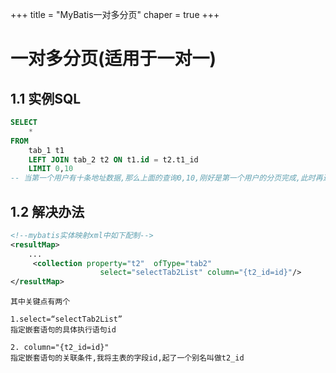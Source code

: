+++
title = "MyBatis一对多分页"
chaper = true
+++

# 一对多分页(适用于一对一)

## 1.1 实例SQL

```sql
SELECT
	* 
FROM
	tab_1 t1
	LEFT JOIN tab_2 t2 ON t1.id = t2.t1_id 
	LIMIT 0,10
-- 当第一个用户有十条地址数据,那么上面的查询0,10,刚好是第一个用户的分页完成,此时再进行一对多封装,将会导致封装之后,仅有一个用户数据,分页不准确

```

## 1.2 解决办法

```xml
<!--mybatis实体映射xml中如下配制-->
<resultMap>
    ...
     <collection property="t2"  ofType="tab2"
                    select="selectTab2List" column="{t2_id=id}"/>
</resultMap>
```

```
其中关键点有两个

1.select=“selectTab2List”
指定嵌套语句的具体执行语句id

2. column="{t2_id=id}"
指定嵌套语句的关联条件,我将主表的字段id,起了一个别名叫做t2_id
```


